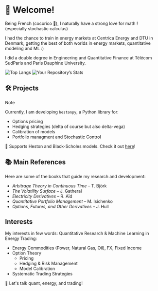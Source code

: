 # 👋 Welcome!
Being French (cocorico :chicken:), I naturally have a strong love for math ! (especially stochastic calculus) 

I had the chance to train in energy markets at Centrica Energy and DTU in Denmark, getting the best of both worlds in energy markets, quantitative modeling and ML :)

I did a double degree in Engineering and Quantitative Finance at Télécom SudParis and Paris Dauphine University.

![Top Langs](https://github-readme-stats.vercel.app/api/top-langs/?username=sarcasticmatrix&hide=html,JupyterNotebook)
![Your Repository’s Stats](https://github-readme-stats.vercel.app/api?username=sarcasticmatrix&show_icons=true)

## 🛠️ Projects  
> [!NOTE]
> Currently, I am developing `hestonpy`, a Python library for:  
> - Options pricing
> - Hedging strategies (delta of course but also delta-vega)
> - Calibration of models 
> - Portfolio managment and Stochastic Control
>   
> 📌 Supports Heston and Black-Scholes models. Check it out [here](https://github.com/SarcasticMatrix/hestonpy)!

## 📚 Main References  
Here are some of the books that guide my research and development:  
- *Arbitrage Theory in Continuous Time* – T. Björk  
- *The Volatility Surface* – J. Gatheral  
- *Electricity Derivatives* – R. Aïd  
- *Quantitative Portfolio Management* – M. Isichenko  
- *Options, Futures, and Other Derivatives* – J. Hull  

## Interests
My interests in few words: Quantitative Research & Machine Learning in Energy Trading:
- Energy Commodities (Power, Natural Gas, Oil), FX, Fixed Income  
- Option Theory
  - Pricing 
  - Hedging & Risk Management  
  - Model Calibration  
- Systematic Trading Strategies

💬 Let's talk quant, energy, and trading!

